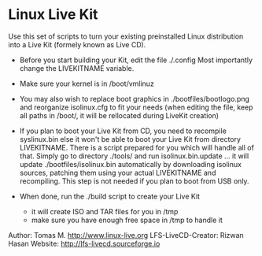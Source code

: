 Linux Live Kit
==============

Use this set of scripts to turn your existing preinstalled Linux
distribution into a Live Kit (formely known as Live CD).

* Before you start building your Kit, edit the file ./.config
  Most importantly change the LIVEKITNAME variable.

* Make sure your kernel is in /boot/vmlinuz

* You may also wish to replace boot graphics in ./bootfiles/bootlogo.png
  and reorganize isolinux.cfg to fit your needs (when editing the file,
  keep all paths in /boot/, it will be rellocated during LiveKit creation)

* If you plan to boot your Live Kit from CD, you need to recompile
  syslinux.bin else it won't be able to boot your Live Kit from directory
  LIVEKITNAME. There is a script prepared for you which will handle all
  of that. Simply go to directory ./tools/ and run isolinux.bin.update ...
  it will update ./bootfiles/isolinux.bin automatically by downloading
  isolinux sources, patching them using your actual LIVEKITNAME and
  recompiling. This step is not needed if you plan to boot from USB only.

* When done, run the ./build script to create your Live Kit
  - it will create ISO and TAR files for you in /tmp
  - make sure you have enough free space in /tmp to handle it


Author: Tomas M. <http://www.linux-live.org>
LFS-LiveCD-Creator: Rizwan Hasan
Website: http://lfs-livecd.sourceforge.io
